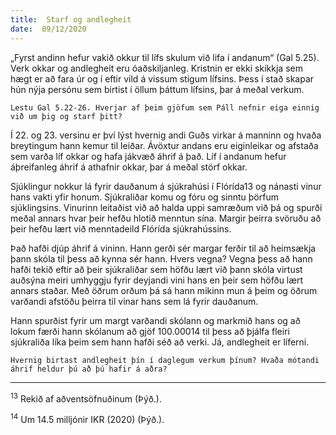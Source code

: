 ```yaml
---
title:  Starf og andlegheit
date:  09/12/2020
---
```


„Fyrst andinn hefur vakið okkur til lífs skulum við lifa í andanum“ (Gal 5.25). Verk okkar og andlegheit eru óaðskiljanleg. Kristnin er ekki skikkja sem hægt er að fara úr og í eftir vild á vissum stigum lífsins. Þess í stað skapar hún nýja persónu sem birtist í öllum þáttum lífsins, þar á meðal verkum.

`Lestu Gal 5.22-26. Hverjar af þeim gjöfum sem Páll nefnir eiga einnig við um þig og starf þitt?`

Í 22. og 23. versinu er því lýst hvernig andi Guðs virkar á manninn og hvaða breytingum hann kemur til leiðar. Ávöxtur andans eru eiginleikar og afstaða sem varða líf okkar og hafa jákvæð áhrif á það. Líf í andanum hefur áþreifanleg áhrif á athafnir okkar, þar á meðal störf okkar.

Sjúklingur nokkur lá fyrir dauðanum á sjúkrahúsi í Flórída13 og nánasti vinur hans vakti yfir honum. Sjúkraliðar komu og fóru og sinntu þörfum sjúklingsins. Vinurinn leitaðist við að halda uppi samræðum við þá og spurði meðal annars hvar þeir hefðu hlotið menntun sína. Margir þeirra svöruðu að þeir hefðu lært við menntadeild Flórída sjúkrahússins.

Það hafði djúp áhrif á vininn. Hann gerði sér margar ferðir til að heimsækja þann skóla til þess að kynna sér hann. Hvers vegna? Vegna þess að hann hafði tekið eftir að þeir sjúkraliðar sem höfðu lært við þann skóla virtust auðsýna meiri umhyggju fyrir deyjandi vini hans en þeir sem höfðu lært annars staðar. Með öðrum orðum þá sá hann mikinn mun á þeim og öðrum varðandi afstöðu þeirra til vinar hans sem lá fyrir dauðanum.

Hann spurðist fyrir um margt varðandi skólann og markmið hans og að lokum færði hann skólanum að gjöf 100.00014 til þess að þjálfa fleiri sjúkraliða líka þeim sem hann hafði séð að verki. Já, andlegheit er líferni.

`Hvernig birtast andlegheit þín í daglegum verkum þínum? Hvaða mótandi áhrif heldur þú að þú hafir á aðra?`

---

<sup>13</sup> Rekið af aðventsöfnuðinum (Þýð.).

<sup>14</sup> Um 14.5 milljónir IKR (2020) (Þýð.).